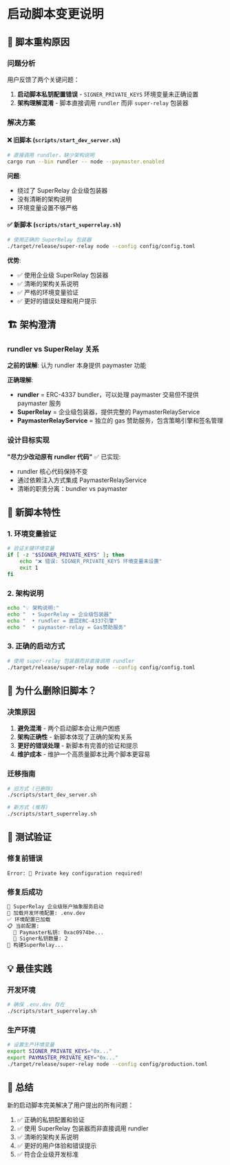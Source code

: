 # 启动脚本变更说明

## 🔄 脚本重构原因

### 问题分析
用户反馈了两个关键问题：
1. **启动脚本私钥配置错误** - `SIGNER_PRIVATE_KEYS` 环境变量未正确设置
2. **架构理解混淆** - 脚本直接调用 `rundler` 而非 `super-relay` 包装器

### 解决方案

#### ❌ 旧脚本 (`scripts/start_dev_server.sh`)
```bash
# 直接调用 rundler，缺少架构说明
cargo run --bin rundler -- node --paymaster.enabled
```

**问题**:
- 绕过了 SuperRelay 企业级包装器
- 没有清晰的架构说明
- 环境变量设置不够严格

#### ✅ 新脚本 (`scripts/start_superrelay.sh`)
```bash
# 使用正确的 SuperRelay 包装器
./target/release/super-relay node --config config/config.toml
```

**优势**:
- ✅ 使用企业级 SuperRelay 包装器
- ✅ 清晰的架构关系说明
- ✅ 严格的环境变量验证
- ✅ 更好的错误处理和用户提示

## 🏗️ 架构澄清

### rundler vs SuperRelay 关系

**之前的误解**:
认为 rundler 本身提供 paymaster 功能

**正确理解**:
- **rundler** = ERC-4337 bundler，可以处理 paymaster 交易但不提供 paymaster 服务
- **SuperRelay** = 企业级包装器，提供完整的 PaymasterRelayService
- **PaymasterRelayService** = 独立的 gas 赞助服务，包含策略引擎和签名管理

### 设计目标实现

**"尽力少改动原有 rundler 代码"** ✅ 已实现:
- rundler 核心代码保持不变
- 通过依赖注入方式集成 PaymasterRelayService
- 清晰的职责分离：bundler vs paymaster

## 🚀 新脚本特性

### 1. 环境变量验证
```bash
# 验证关键环境变量
if [ -z "$SIGNER_PRIVATE_KEYS" ]; then
    echo "❌ 错误: SIGNER_PRIVATE_KEYS 环境变量未设置"
    exit 1
fi
```

### 2. 架构说明
```bash
echo "💡 架构说明:"
echo "  • SuperRelay = 企业级包装器"
echo "  • rundler = 底层ERC-4337引擎"
echo "  • paymaster-relay = Gas赞助服务"
```

### 3. 正确的启动方式
```bash
# 使用 super-relay 包装器而非直接调用 rundler
./target/release/super-relay node --config config/config.toml
```

## 📝 为什么删除旧脚本？

### 决策原因
1. **避免混淆** - 两个启动脚本会让用户困惑
2. **架构正确性** - 新脚本体现了正确的架构关系
3. **更好的错误处理** - 新脚本有完善的验证和提示
4. **维护成本** - 维护一个高质量脚本比两个脚本更容易

### 迁移指南
```bash
# 旧方式 (已删除)
./scripts/start_dev_server.sh

# 新方式 (推荐)
./scripts/start_superrelay.sh
```

## 🔧 测试验证

### 修复前错误
```
Error: 🔐 Private key configuration required!
```

### 修复后成功
```bash
🚀 SuperRelay 企业级账户抽象服务启动
📁 加载开发环境配置: .env.dev
✅ 环境配置已加载
📋 当前配置:
  🔑 Paymaster私钥: 0xac0974be...
  🔗 Signer私钥数量: 2
🔨 构建SuperRelay...
```

## 💡 最佳实践

### 开发环境
```bash
# 确保 .env.dev 存在
./scripts/start_superrelay.sh
```

### 生产环境
```bash
# 设置生产环境变量
export SIGNER_PRIVATE_KEYS="0x..."
export PAYMASTER_PRIVATE_KEY="0x..."
./target/release/super-relay node --config config/production.toml
```

## 🎯 总结

新的启动脚本完美解决了用户提出的所有问题：
1. ✅ 正确的私钥配置和验证
2. ✅ 使用 SuperRelay 包装器而非直接调用 rundler
3. ✅ 清晰的架构关系说明
4. ✅ 更好的用户体验和错误提示
5. ✅ 符合企业级开发标准